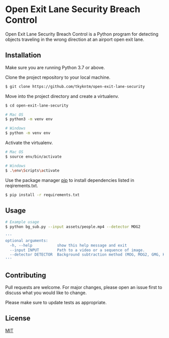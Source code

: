 # Open Exit Lane Security Breach Control

Open Exit Lane Security Breach Control is a Python program for detecting objects traveling in the wrong direction at an airport open exit lane.

## Installation

Make sure you are running Python 3.7 or above.

Clone the project repository to your local machine.

```bash
$ git clone https://github.com/tkykntm/open-exit-lane-security
```

Move into the project directory and create a virtualenv.

```bash
$ cd open-exit-lane-security

# Mac OS
$ python3 -m venv env

# Windows
$ python -m venv env
```

Activate the virtualenv.

```bash
# Mac OS
$ source env/bin/activate

# Windows
$ .\env\Scripts\activate
```

Use the package manager [pip](https://pip.pypa.io/en/stable/) to install dependencies listed in reqirements.txt.

```bash
$ pip install -r requirements.txt
```

## Usage

```bash
# Example usage
$ python bg_sub.py --input assets/people.mp4 --detector MOG2

'''
optional arguments:
  -h, --help           show this help message and exit
  --input INPUT        Path to a video or a sequence of image.
  --detector DETECTOR  Background subtraction method (MOG, MOG2, GMG, KNN).
'''
```

## Contributing
Pull requests are welcome. For major changes, please open an issue first to discuss what you would like to change.

Please make sure to update tests as appropriate.

## License
[MIT](https://choosealicense.com/licenses/mit/)